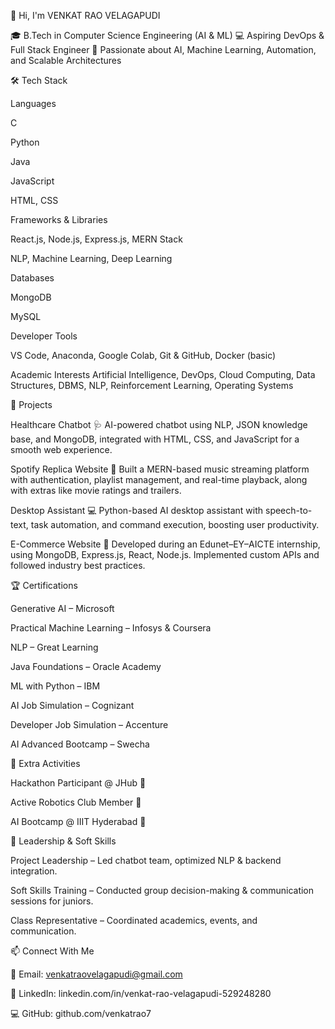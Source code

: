👋 Hi, I'm VENKAT RAO VELAGAPUDI

🎓 B.Tech in Computer Science Engineering (AI & ML)
💻 Aspiring DevOps & Full Stack Engineer
🚀 Passionate about AI, Machine Learning, Automation, and Scalable Architectures

🛠 Tech Stack

Languages

C

Python

Java

JavaScript

HTML, CSS

Frameworks & Libraries

React.js, Node.js, Express.js, MERN Stack

NLP, Machine Learning, Deep Learning

Databases

MongoDB

MySQL

Developer Tools

VS Code, Anaconda, Google Colab, Git & GitHub, Docker (basic)

Academic Interests
Artificial Intelligence, DevOps, Cloud Computing, Data Structures, DBMS, NLP, Reinforcement Learning, Operating Systems

📌 Projects

Healthcare Chatbot 🩺
AI-powered chatbot using NLP, JSON knowledge base, and MongoDB, integrated with HTML, CSS, and JavaScript for a smooth web experience.

Spotify Replica Website 🎵
Built a MERN-based music streaming platform with authentication, playlist management, and real-time playback, along with extras like movie ratings and trailers.

Desktop Assistant 💻
Python-based AI desktop assistant with speech-to-text, task automation, and command execution, boosting user productivity.

E-Commerce Website 🛒
Developed during an Edunet–EY–AICTE internship, using MongoDB, Express.js, React, Node.js. Implemented custom APIs and followed industry best practices.

🏆 Certifications

Generative AI – Microsoft

Practical Machine Learning – Infosys & Coursera

NLP – Great Learning

Java Foundations – Oracle Academy

ML with Python – IBM

AI Job Simulation – Cognizant

Developer Job Simulation – Accenture

AI Advanced Bootcamp – Swecha

🤝 Extra Activities

Hackathon Participant @ JHub 🚀

Active Robotics Club Member 🤖

AI Bootcamp @ IIIT Hyderabad 🧠

🌟 Leadership & Soft Skills

Project Leadership – Led chatbot team, optimized NLP & backend integration.

Soft Skills Training – Conducted group decision-making & communication sessions for juniors.

Class Representative – Coordinated academics, events, and communication.

📫 Connect With Me

📧 Email: venkatraovelagapudi@gmail.com

🔗 LinkedIn: linkedin.com/in/venkat-rao-velagapudi-529248280

💻 GitHub: github.com/venkatrao7
